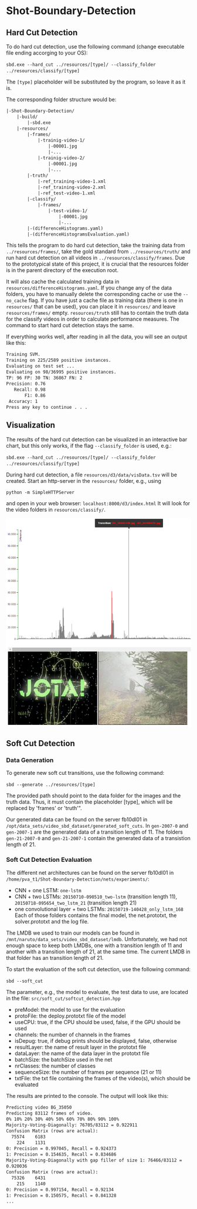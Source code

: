 # Shot-Boundary-Detection

## Hard Cut Detection

To do hard cut detection, use the following command (change executable file ending accorging to your OS):

`sbd.exe --hard_cut ../resources/[type]/ --classify_folder ../resources/classify/[type]`

The `[type]` placeholder will be substituted by the program, so leave it as it is.

The corresponding folder structure would be:
    
    |-Shot-Boundary-Detection/
        |-build/
            |-sbd.exe
        |-resources/
            |-frames/
                |-trainig-video-1/
                    |-00001.jpg
                    |-...
                |-trainig-video-2/
                    |-00001.jpg
                    |-...
            |-truth/
                |-ref_training-video-1.xml
                |-ref_training-video-2.xml
                |-ref_test-video-1.xml
            |-classify/
                |-frames/
                    |-test-video-1/
                        |-00001.jpg
                        |-...
            |-(differenceHistograms.yaml)
            |-(differenceHistogramsEvaluation.yaml)
            
This tells the program to do hard cut detection, take the training data from `../resources/frames/`, take the gold standard from `../resources/truth/` and run hard cut detection on all videos in `../resources/classify/frames`.
Due to the prototypical state of this project, it is crucial that the resources folder is in the parent directory of the execution root.

It will also cache the calculated training data in `resources/differenceHistograms.yaml`. If you change any of the data folders, you have to manually delete the corresponding cache or use the `--no_cache` flag. 
If you have just a cache file as training data (there is one in `resources/` that can be used), you can place it in `resources/` and leave `resources/frames/` empty. `resources/truth` still has to contain the truth data for the classify videos in order to calculate performance measures. The command to start hard cut detection stays the same.

If everything works well, after reading in all the data, you will see an output like this:
    
    Training SVM.
    Training on 225/2589 positive instances.
    Evaluating on test set ...
    Evaluating on 98/36995 positive instances.
    TP: 96 FP: 30 TN: 36867 FN: 2
    Precision: 0.76
       Recall: 0.98
           F1: 0.86
     Accuracy: 1
    Press any key to continue . . .
    
## Visualization
The results of the hard cut detection can be visualized in an interactive bar chart, but this only works, if the flag `--classify_folder` is used, e.g.:

`sbd.exe --hard_cut ../resources/[type]/ --classify_folder ../resources/classify/[type]`

During hard cut detection, a file `resources/d3/data/visData.tsv` will be created. Start an http-server in the `resources/` folder, e.g., using

    python -m SimpleHTTPServer
    
and open in your web browser: `localhost:8000/d3/index.html`
It will look for the video folders in `resources/classify/`.

![Hard Cut Visualization](paper/images/hard_cut_visualization.png?raw=true "Hard Cut Visualization")

## Soft Cut Detection

### Data Generation

To generate new soft cut transitions, use the following command:

`sbd --generate ../resources/[type]`

The provided path should point to the data folder for the images and the truth data.
Thus, it must contain the placeholder [type], which will be replaced by 'frames' or 'truth'".

Our generated data can be found on the server fb10dl01 in `/opt/data_sets/video_sbd_dataset/generated_soft_cuts`.
In `gen-2007-0` and `gen-2007-1` are the generated data of a transition length of 11.
The folders `gen-21-2007-0` and `gen-21-2007-1` contain the generated data of a transistion length of 21.

### Soft Cut Detection Evaluation

The different net architectures can be found on the server fb10dl01 in `/home/pva_t1/Shot-Boundary-Detection/nets/experiments/`:
- CNN + one LSTM: `one-lstm`
- CNN + two LSTMs: `20150710-090510_two-lstm` (transition length 11), `20150718-095654_two_lstm_21` (transition length 21)
- one convolutional layer + two LSTMs: `20150719-140428_only_lstm_168`
Each of those folders contains the final model, the net.prototxt, the solver.prototxt and the log file.

The LMDB we used to train our models can be found in `/mnt/naruto/data_sets/video_sbd_dataset/lmdb`.
Unfortunately, we had not enough space to keep both LMDBs, one with a transition length of 11 and another with a transition length of 21, at the same time.
The current LMDB in that folder has an transition length of 21.

To start the evaluation of the soft cut detection, use the following command:

`sbd --soft_cut`

The parameter, e.g., the model to evaluate, the test data to use, are located in the file: `src/soft_cut/softcut_detection.hpp`
- preModel: the model to use for the evaluation
- protoFile: the deploy.prototxt file of the model
- useCPU: true, if the CPU should be used, false, if the GPU should be used
- channels: the number of channels in the frames
- isDepug: true, if debug prints should be displayed, false, otherwise
- resultLayer: the name of result layer in the prototxt file
- dataLayer: the name of the data layer in the prototxt file
- batchSize: the batchSize used in the net
- nrClasses: the number of classes
- sequenceSize: the number of frames per sequence (21 or 11)
- txtFile: the txt file containing the frames of the video(s), which should be evaluated

The results are printed to the console.
The output will look like this:

	Predicting video BG_35050
	Predicting 83112 frames of video.
	0% 10% 20% 30% 40% 50% 60% 70% 80% 90% 100%
	Majority-Voting-Diagonally: 76705/83112 = 0.922911
	Confusion Matrix (rows are actual):
	  75574    6183
	    224    1131
	0: Precision = 0.997045, Recall = 0.924373
	1: Precision = 0.154635, Recall = 0.834686
	Majority-Voting-Diagonally with gap filler of size 1: 76466/83112 = 0.920036
	Confusion Matrix (rows are actual):
	  75326    6431
	    215    1140
	0: Precision = 0.997154, Recall = 0.92134
	1: Precision = 0.150575, Recall = 0.841328
	...


